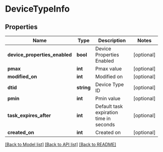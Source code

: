 # DeviceTypeInfo

## Properties
Name | Type | Description | Notes
------------ | ------------- | ------------- | -------------
**device_properties_enabled** | **bool** | Device Properties Enabled | [optional] 
**pmax** | **int** | Pmax value | [optional] 
**modified_on** | **int** | Modified on | [optional] 
**dtid** | **string** | Device Type ID | [optional] 
**pmin** | **int** | Pmin value | [optional] 
**task_expires_after** | **int** | Default task expiration time in seconds | [optional] 
**created_on** | **int** | Created on | [optional] 

[[Back to Model list]](../README.md#documentation-for-models) [[Back to API list]](../README.md#documentation-for-api-endpoints) [[Back to README]](../README.md)



